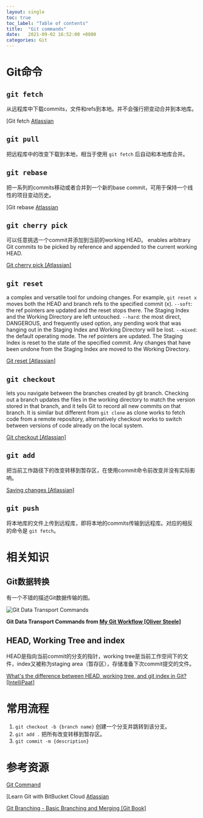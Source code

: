 ```yaml
---
layout: single
toc: true
toc_label: "Table of contents"
title:  "Git commands"
date:   2021-09-02 16:52:00 +0800
categories: Git
---
```


# Git命令

## `git fetch`

从远程库中下载commits，文件和refs到本地。并不会强行把变动合并到本地库。

[Git fetch [Atlassian](https://www.atlassian.com/git/tutorials/syncing/git-fetch)

## `git pull`

把远程库中的改变下载到本地，相当于使用 `git fetch` 后自动和本地库合并。

## `git rebase`

把一系列的commits移动或者合并到一个新的base commit，可用于保持一个线性的项目变动历史。

[Git rebase [Atlassian](https://www.atlassian.com/git/tutorials/rewriting-history/git-rebase)

## `git cherry pick`

可以任意挑选一个commit并添加到当前的working HEAD。
enables arbitrary Git commits to be picked by reference and appended to the current working HEAD.

[Git cherry pick [Atlassian]](https://www.atlassian.com/git/tutorials/cherry-pick)

## `git reset`

a complex and versatile tool for undoing changes. For example, `git reset x` moves both the HEAD and branch refs to the specified commit (x).
`--soft`: the ref pointers are updated and the reset stops there. The Staging Index and the Working Directory are left untouched.
`--hard`: the most direct, DANGEROUS, and frequently used option, any pending work that was hanging out in the Staging Index and Working Directory will be lost.
`--mixed`: the default operating mode. The ref pointers are updated. The Staging Index is reset to the state of the specified commit. Any changes that have been undone from the Staging Index are moved to the Working Directory.

[Git reset [Atlassian]](https://www.atlassian.com/git/tutorials/undoing-changes/git-reset)

## `git checkout`

lets you navigate between the branches created by git branch. Checking out a branch updates the files in the working directory to match the version stored in that branch, and it tells Git to record all new commits on that branch.
It is similar but different from `git clone` as clone works to fetch code from a remote repository, alternatively checkout works to switch between versions of code already on the local system.

[Git checkout [Atlassian]](https://www.atlassian.com/git/tutorials/using-branches/git-checkout)

## `git add`

把当前工作路径下的改变转移到暂存区，在使用commit命令前改变并没有实际影响。

[Saving changes [Atlassian]](https://www.atlassian.com/git/tutorials/saving-changes)

## `git push`

将本地库的文件上传到远程库，即将本地的commits传输到远程库。对应的相反的命令是 `git fetch`。

# 相关知识

## Git数据转换

有一个不错的描述Git数据传输的图。

![Git Data Transport Commands](/assets/Git_Transport.png)

**Git Data Transport Commands from [My Git Workflow [Oliver Steele]](https://blog.osteele.com/2008/05/my-git-workflow/)**

## HEAD, Working Tree and index

HEAD是指向当前commit的分支的指针，working tree是当前工作空间下的文件，index又被称为staging area（暂存区），存储准备下次commit提交的文件。

[What's the difference between HEAD, working tree, and git index in Git? [IntelliPaat]](https://intellipaat.com/community/14325/whats-the-difference-between-head-working-tree-and-git-index-in-git)

# 常用流程

1. `git checkout -b {branch name}` 创建一个分支并跳转到该分支。
2. `git add .` 把所有改变转移到暂存区。
3. `git commit -m {description}`



# 参考资源
[Git Command](http://guides.beanstalkapp.com/version-control/common-git-commands.html)

[Learn Git with BitBucket Cloud [Atlassian](https://www.atlassian.com/git/tutorials/learn-git-with-bitbucket-cloud)

[Git Branching - Basic Branching and Merging [Git Book]](https://git-scm.com/book/en/v2/Git-Branching-Basic-Branching-and-Merging)
